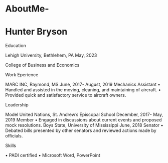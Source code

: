 # AboutMe- 
# Hunter Bryson 

Education

Lehigh University, Bethlehem, PA										     May, 2023

College of Business and Economics

Work Eperience

MARC INC, Raymond, MS								          June, 2017- August, 2019
Mechanics Assistant
•	Handled and assisted in the moving, cleaning, and maintaining of aircraft.
•	Provided quick and satisfactory service to aircraft owners.

Leadership

Model United Nations, St. Andrew’s Episcopal School				                    December, 2017- May, 2019
Member
•	Engaged in discussions about current events and proposed mock resolutions.
Boys State, University of Mississippi							                                  June, 2018
Senator
•	Debated bills presented by other senators and reviewed actions made by officials.

Skills

•	PADI certified 
•	Microsoft Word, PowerPoint
